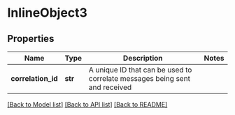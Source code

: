 # InlineObject3


## Properties
Name | Type | Description | Notes
------------ | ------------- | ------------- | -------------
**correlation_id** | **str** | A unique ID that can be used to correlate messages being sent and received | 

[[Back to Model list]](../README.md#documentation-for-models) [[Back to API list]](../README.md#documentation-for-api-endpoints) [[Back to README]](../README.md)


